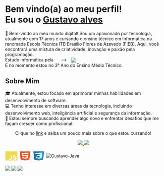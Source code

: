 
<div>
  
  <h1 align="left">
    Bem vindo(a) ao meu perfil! <br>
    Eu sou o 
    <a href="https://www.linkedin.com/in/gustavoalvin/">Gustavo alves</a>
  </h1>
  
  <p align="left">
   🌟 Bem-vindo ao meu mundo digital! Sou um apaixonado por tecnologia, atualmente com 17 anos e cursando o ensino técnico em Informática na renomada Escola Técnica ITB Brasílio Flores de Azevedo (FIEB). Aqui, você encontrará uma mistura de criatividade, inovação e paixão pela programação. <br>
    Estudo informática pela⠀⠀ -->⠀
    <a href="https://fieb.edu.br/" target="_blank">
      <img
           width="3%" 
           align="center" 
           valign="middle" 
           src="https://fieb.edu.br/wp-content/themes/fieb-2022/img/logo-fieb-branco.svg" 
           target="_blank" 
      />
    </a>  <br>
     E no momento estou no 3° Ano do Ensino Médio Técnico.</p>
  </p>

  <p align="left">
   <h2> Sobre Mim</h2>
🎓 Atualmente, estou focado em aprimorar minhas habilidades em desenvolvimento de software. <br>
💻 Tenho interesse em diversas áreas da tecnologia, incluindo desenvolvimento web, inteligência artificial e segurança da informação. <br>
🌱 Estou sempre buscando aprender algo novo e enfrentar desafios que me façam crescer como profissional. <br>
  </p>
  
  <p align="center">
    Clique no <a href="https://fieb.edu.br/curso/informatica/">link</a> e saiba um pouco mais sobre o que estou cursando! 
  </p>
  
</div>

<div align="center">
  <a href="https://github.com/Gustavo-alvin">
    <img height="180em" src="https://github-readme-stats.vercel.app/api?username=Gustavo-alvin&count_private=true&include_all_commits=true&show_icons=true&theme=dark&hide_border=false&show_owner=true&locale=pt-br"/>
    <img height="180em" src="https://github-readme-stats.vercel.app/api/top-langs/?username=Gustavo-alvin&theme=dark&hide_border=false&&layout=compact&locale=pt-br"/>
  </a>
</div>

<div style="display: inline_block"><br>
<img align="center" alt="Gustavo-Js" height="30" width="40" src="https://raw.githubusercontent.com/devicons/devicon/master/icons/javascript/javascript-plain.svg">
<img align="center" alt="Gustavo-HTML" height="30" width="40" src="https://raw.githubusercontent.com/devicons/devicon/master/icons/html5/html5-original.svg">
<img align="center" alt="Gustavo-CSS" height="30" width="40" src="https://raw.githubusercontent.com/devicons/devicon/master/icons/css3/css3-original.svg">
<img align="center" alt="Gustavo-Java" height="30" width="40"src="https://cdn.jsdelivr.net/gh/devicons/devicon@latest/icons/trêsdsmax/trêsdsmax-original.svg">

  
          
  
</div>

<br>

<div> 
  <a href="https://instagram.com/zzzalves" target="_blank"><img src="https://img.shields.io/badge/-Instagram-%23E4405F?style=for-the-badge&logo=instagram&logoColor=white" target="_blank"></a>
  <a href = "mailto:contato.alvingustavo@gmail.com"><img src="https://img.shields.io/badge/-Gmail-%23333?style=for-the-badge&logo=gmail&logoColor=white" target="_blank"></a>
  <a href="https://www.linkedin.com/in/gustavoalvin/" target="_blank"><img src="https://img.shields.io/badge/-LinkedIn-%230077B5?style=for-the-badge&logo=linkedin&logoColor=white" target="_blank"></a> 
  
</div>

